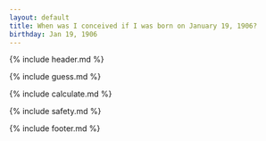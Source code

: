 ```yaml
---
layout: default
title: When was I conceived if I was born on January 19, 1906?
birthday: Jan 19, 1906
---
```


{% include header.md %}

{% include guess.md %}

{% include calculate.md %}

{% include safety.md %}

{% include footer.md %}



